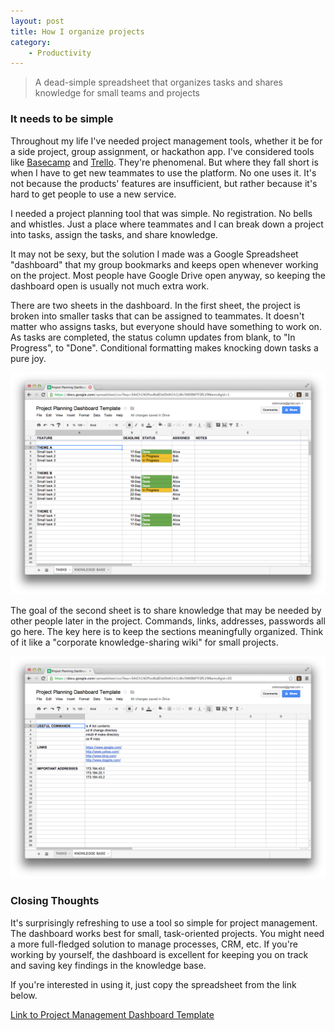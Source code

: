 ```yaml
---
layout: post
title: How I organize projects
category:
    - Productivity
---
```


> A dead-simple spreadsheet that organizes tasks and shares knowledge for small teams and projects

### It needs to be simple
Throughout my life I've needed project management tools, whether it be for a side project, group assignment, or hackathon app. I've considered tools like [Basecamp](https://basecamp.com/) and [Trello](https://trello.com/). They're phenomenal. But where they fall short is when I have to get new teammates to use the platform. No one uses it. It's not because the products' features are insufficient, but rather because it's hard to get people to use a new service.

I needed a project planning tool that was simple. No registration. No bells and whistles. Just a place where teammates and I can break down a project into tasks, assign the tasks, and share knowledge.

It may not be sexy, but the solution I made was a Google Spreadsheet "dashboard" that my group bookmarks and keeps open whenever working on the project. Most people have Google Drive open anyway, so keeping the dashboard open is usually not much extra work.

There are two sheets in the dashboard. In the first sheet, the project is broken into smaller tasks that can be assigned to teammates. It doesn't matter who assigns tasks, but everyone should have something to work on. As tasks are completed, the status column updates from blank, to "In Progress", to "Done". Conditional formatting makes knocking down tasks a pure joy.

![](/static/organize-projects/screenshot1.png)

The goal of the second sheet is to share knowledge that may be needed by other people later in the project. Commands, links, addresses, passwords all go here. The key here is to keep the sections meaningfully organized. Think of it like a "corporate knowledge-sharing wiki" for small projects.

![](/static/organize-projects/screenshot2.png)

### Closing Thoughts
It's surprisingly refreshing to use a tool so simple for project management. The dashboard works best for small, task-oriented projects. You might need a more full-fledged solution to manage processes, CRM, etc. If you're working by yourself, the dashboard is excellent for keeping you on track and saving key findings in the knowledge base.

If you're interested in using it, just copy the spreadsheet from the link below.

[Link to Project Management Dashboard Template](https://docs.google.com/spreadsheets/d/1jzlLcYxgx2546zvNLEsnJgr90yA1BteUw_276ZrmzF8/edit?usp=sharing)
